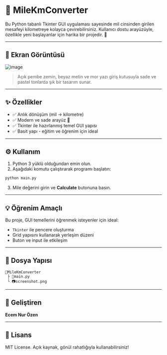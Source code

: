 # 🚣️ MileKmConverter

Bu Python tabanlı Tkinter GUI uygulaması sayesinde mil cinsinden girilen mesafeyi kilometreye kolayca çevirebilirsiniz. Kullanıcı dostu arayüzüyle, özellikle yeni başlayanlar için harika bir projedir. 🌟

---

## 📸 Ekran Görüntüsü

![image](https://github.com/user-attachments/assets/5028245f-be5d-4c99-825b-abc656eaea73)


> Açık pembe zemin, beyaz metin ve mor yazı giriş kutusuyla sade ve pastel tonlarda şık bir tasarım sunar.

---

## ✨ Özellikler

- ✅ Anlık dönüşüm (mil → kilometre)
- ✅ Modern ve sade arayüz 🎨
- ✅ Tkinter ile hazırlanmış temel GUI yapısı
- ✅ Basit yapı - eğitim ve öğrenim için ideal

---

## ⚙️ Kullanım

1. Python 3 yüklü olduğundan emin olun.
2. Aşağıdaki komutu çalıştırarak programı başlatın:

```bash
python main.py
```

3. Mile değerini girin ve **Calculate** butonuna basın.

---

## 💡 Öğrenim Amaçlı

Bu proje, GUI temellerini öğrenmek isteyenler için ideal:
- `Tkinter` ile pencere oluşturma
- Grid yapısını kullanarak yerleşim düzeni
- Buton ve input ile etkileşim

---

## 📂 Dosya Yapısı

```
📆MileKmConverter
 ├ 📄main.py
 └ 📷screenshot.png
```

---

## 🧠 Geliştiren

**Ecem Nur Özen**

---

## 📜 Lisans

MIT License. Açık kaynak, gönül rahatlığıyla kullanabilirsiniz!

